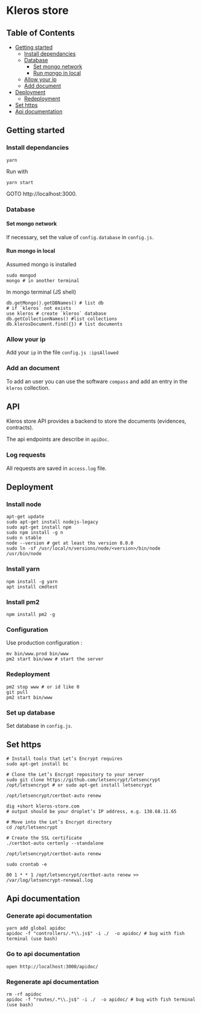 # Kleros store

## Table of Contents

* [Getting started](#getting-started)
  * [Install dependancies](#install-dependancies)
  * [Database](#database)
      * [Set mongo network](#set-mongo-network)
      * [Run mongo in local](#run-mongo-in-local)
  * [Allow your ip](#allow-your-ip)
  * [Add document](#add-document)
* [Deployment](#deployment)
  * [Redeployment](#redeployment)
* [Set https](#set-https)
* [Api documentation](#api-documentation)


## Getting started

### Install dependancies

```
yarn
```

Run with

```
yarn start
```

GOTO http://localhost:3000.

### Database

#### Set mongo network

If necessary, set the value of `config.database` in `config.js`.

#### Run mongo in local

Assumed mongo is installed

```
sudo mongod
mongo # in another terminal
```

In mongo terminal (JS shell)
```
db.getMongo().getDBNames() # list db
# if `kleros` not exists
use kleros # create `kleros` database
db.getCollectionNames() #list collections
db.klerosDocument.find({}) # list documents
```

### Allow your ip

Add your `ip` in the file `config.js :ipsAllowed`

### Add an document

To add an user you can use the software `compass` and add an entry in the
`kleros` collection.

## API

Kleros store API provides a backend to store the documents
(evidences, contracts).

The api endpoints are describe in `apiDoc`.

### Log requests

All requests are saved in `access.log` file.

## Deployment

### Install node

```
apt-get update
sudo apt-get install nodejs-legacy
sudo apt-get install npm
sudo npm install -g n
sudo n stable
node --version # get at least ths version 8.0.0
sudo ln -sf /usr/local/n/versions/node/<version>/bin/node /usr/bin/node
```

### Install yarn

```
npm install -g yarn
apt install cmdtest
```

### Install pm2

```
npm install pm2 -g
```

### Configuration

Use production configuration :
```
mv bin/www.prod bin/www
pm2 start bin/www # start the server
```

### Redeployment

```
pm2 stop www # or id like 0
git pull
pm2 start bin/www
```

### Set up database

Set database in `config.js`.

## Set https

```
# Install tools that Let’s Encrypt requires
sudo apt-get install bc

# Clone the Let’s Encrypt repository to your server
sudo git clone https://github.com/letsencrypt/letsencrypt /opt/letsencrypt # or sudo apt-get install letsencrypt

/opt/letsencrypt/certbot-auto renew

dig +short kleros-store.com
# output should be your droplet’s IP address, e.g. 138.68.11.65

# Move into the Let’s Encrypt directory
cd /opt/letsencrypt

# Create the SSL certificate
./certbot-auto certonly --standalone

/opt/letsencrypt/certbot-auto renew

sudo crontab -e

00 1 * * 1 /opt/letsencrypt/certbot-auto renew >> /var/log/letsencrypt-renewal.log
```

## Api documentation

### Generate api documentation

```
yarn add global apidoc
apidoc -f "controllers/.*\\.js$" -i ./  -o apidoc/ # bug with fish terminal (use bash)
```

### Go to api documentation

```
open http://localhost:3000/apidoc/
```

### Regenerate api documentation

```
rm -rf apidoc
apidoc -f "routes/.*\\.js$" -i ./  -o apidoc/ # bug with fish terminal (use bash)
```
